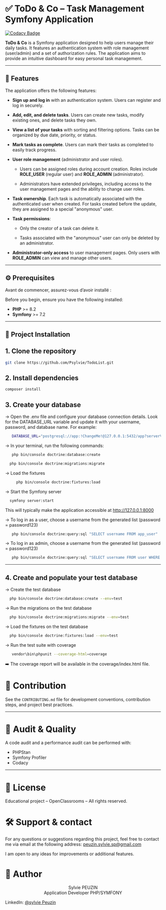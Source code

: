 # ✅ ToDo & Co – Task Management Symfony Application

[![Codacy Badge](https://api.codacy.com/project/badge/Grade/1374632ca5f842858a0e9312048c75c2)](https://app.codacy.com/gh/Psylvie/TodoList?utm_source=github.com&utm_medium=referral&utm_content=Psylvie/TodoList&utm_campaign=Badge_Grade)

**ToDo & Co** is a Symfony application designed to help users manage their daily tasks. It features an authentication system with role management (user/admin) and a set of authorization rules. The application aims to provide an intuitive dashboard for easy personal task management.

---

## 📱 Features

The application offers the following features:

- **Sign up and log in** with an authentication system. Users can register and log in securely.

- **Add, edit, and delete tasks**. Users can create new tasks, modify existing ones, and delete tasks they own.

- **View a list of your tasks** with sorting and filtering options. Tasks can be organized by due date, priority, or status.

- **Mark tasks as complete**. Users can mark their tasks as completed to easily track progress.

- **User role management** (administrator and user roles).

    - Users can be assigned roles during account creation. Roles include **ROLE_USER** (regular user) and **ROLE_ADMIN** (administrator).

    - Administrators have extended privileges, including access to the user management pages and the ability to change user roles.

- **Task ownership**. Each task is automatically associated with the authenticated user when created. For tasks created before the update, they are assigned to a special "anonymous" user.

- **Task permissions**:

    - Only the creator of a task can delete it.

    - Tasks associated with the "anonymous" user can only be deleted by an administrator.

- **Administrator-only access** to user management pages. Only users with **ROLE_ADMIN** can view and manage other users.

---

## ⚙️ Prerequisites

Avant de commencer, assurez-vous d’avoir installé :

Before you begin, ensure you have the following installed:

- **PHP** >= 8.2
- **Symfony** >= 7.2
---

## 🚀 Project Installation

## 1. Clone the repository ##

   ```bash
   git clone https://github.com/Psylvie/TodoList.git
   ```

## 2. Install dependencies ##

   ```bash
   composer install
   ```

## 3.  Create your database ##
-> Open the .env file and configure your database connection details. Look for the DATABASE_URL variable and update it with your username, password, and database name. For example:

 ``` bash
    DATABASE_URL="postgresql://app:!ChangeMe!@127.0.0.1:5432/app?serverVersion=16&charset=utf8"
 ```

->  In your terminal, run the following commands:
  ``` bash
     php bin/console doctrine:database:create
  ```

 ``` bash
   php bin/console doctrine:migrations:migrate
 ```

-> Load the fixtures
 ``` bash
      php bin/console doctrine:fixtures:load 
 ```

-> Start the Symfony server

   ``` bash
     symfony server:start
   ```
This will typically make the application accessible at http://127.0.0.1:8000

-> To log in as a user, choose a username from the generated list (password = password123)
   ``` bash
      php bin/console doctrine:query:sql "SELECT username FROM app_user"
   ```

-> To log in as admin, choose a username from the generated list (password = password123)
   ``` bash
      php bin/console doctrine:query:sql "SELECT username FROM user WHERE roles LIKE '%ROLE_ADMIN%'"
   ```
---

## 4. Create and populate your test database ##

-> Create the test database
```bash
  php bin/console doctrine:database:create --env=test
```
-> Run the migrations on the test database

```bash
  php bin/console doctrine:migrations:migrate --env=test
```

-> Load the fixtures on the test database

```bash
  php bin/console doctrine:fixtures:load --env=test
```

-> Run the test suite with coverage
 ``` bash
    vendor\bin\phpunit --coverage-html=coverage
```
➡️ The coverage report will be available in the coverage/index.html file.

# 🤝 Contribution

See the `CONTRIBUTING.md` file for development conventions, contribution steps, and project best practices.

---

# 🧪 Audit & Quality

A code audit and a performance audit can be performed with:
- PHPStan
- Symfony Profiler
- Codacy

---

#  📄 License # 

Educational project – OpenClassrooms – All rights reserved.


# 🛠️ Support & contact
For any questions or suggestions regarding this project, feel free to contact me via email at the following address: peuzin.sylvie.sp@gmail.com

I am open to any ideas for improvements or additional features.

# 🙇 Author #
<p text align= center> Sylvie PEUZIN  
<br> Application Developer PHP/SYMFONY  


LinkedIn: [@sylvie Peuzin](https://www.linkedin.com/in/sylvie-peuzin/) </p>
